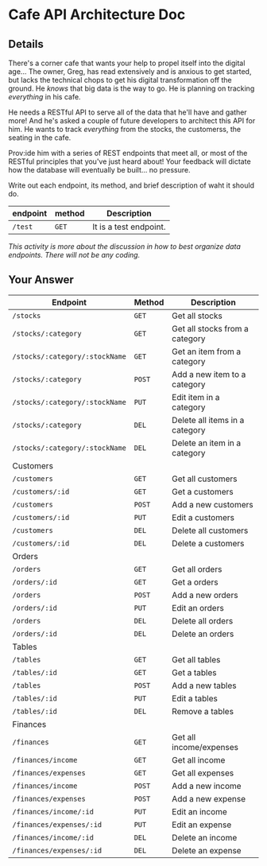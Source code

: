 # Cafe API Architecture Doc

## Details

There's a corner cafe that wants your help to propel itself into the digital age... The owner, Greg, has read extensively and is anxious to get started, but lacks the technical chops to get his digital transformation off the ground. He _knows_ that big data is the way to go. He is planning on tracking _everything_ in his cafe.

He needs a RESTful API to serve all of the data that he'll have and gather more! And he's asked a couple of future developers to architect this API for him. He wants to track _everything_ from the stocks, the customerss, the seating in the cafe.

Prov:ide him with a series of REST endpoints that meet all, or most of the RESTful principles that you've just heard about! Your feedback will dictate how the database will eventually be built... no pressure.

Write out each endpoint, its method, and brief description of waht it should do.

| endpoint | method | Description            |
| -------- | ------ | ---------------------- |
| `/test`  | `GET`  | It is a test endpoint. |

_This activity is more about the discussion in how to best organize data endpoints. There will not be any coding._

## Your Answer
| Endpoint                        | Method | Description                      |
| --------------------------------|--------|----------------------------------|
| `/stocks`                       | `GET`  | Get all stocks                   |
| `/stocks/:category`             | `GET`  | Get all stocks from a category   |
| `/stocks/:category/:stockName`  | `GET`  | Get an item from a category      |
| `/stocks/:category`             | `POST` | Add a new item to a category     |
| `/stocks/:category/:stockName`  | `PUT`  | Edit item in a category          |
| `/stocks/:category`             | `DEL`  | Delete all items in a category   |
| `/stocks/:category/:stockName`  | `DEL`  | Delete an item in a category     |
| Customers                       |        |                                  |
| `/customers`                    | `GET`  | Get all customers                |
| `/customers/:id`                | `GET`  | Get a customers                  |
| `/customers`                    | `POST` | Add a new customers              |
| `/customers/:id`                | `PUT`  | Edit a customers                 |
| `/customers`                    | `DEL`  | Delete all customers             |
| `/customers/:id`                | `DEL`  | Delete a customers               |
| Orders                          |        |                                  |
| `/orders`                       | `GET`  | Get all orders                   |
| `/orders/:id`                   | `GET`  | Get a orders                     |
| `/orders`                       | `POST` | Add a new orders                 |
| `/orders/:id`                   | `PUT`  | Edit an orders                   |
| `/orders`                       | `DEL`  | Delete all orders                |
| `/orders/:id`                   | `DEL`  | Delete an orders                 |
| Tables                          |        |                                  |
| `/tables`                       | `GET`  | Get all tables                   |
| `/tables/:id`                   | `GET`  | Get a tables                     |
| `/tables`                       | `POST` | Add a new tables                 |
| `/tables/:id`                   | `PUT`  | Edit a tables                    |
| `/tables/:id`                   | `DEL`  | Remove a tables                  |
| Finances                        |        |                                  |
| `/finances`                     | `GET`  | Get all income/expenses          |
| `/finances/income`              | `GET`  | Get all income                   |
| `/finances/expenses`            | `GET`  | Get all expenses                 |
| `/finances/income`              | `POST` | Add a new income                 |
| `/finances/expenses`            | `POST` | Add a new expense                |
| `/finances/income/:id`          | `PUT`  | Edit an income                   |
| `/finances/expenses/:id`        | `PUT`  | Edit an expense                  |
| `/finances/income/:id`          | `DEL`  | Delete an income                 |
| `/finances/expenses/:id`        | `DEL`  | Delete an expense                |